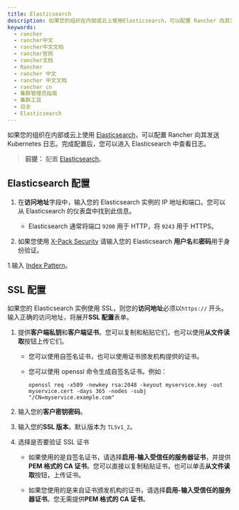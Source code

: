 ```yaml
---
title: Elasticsearch
description: 如果您的组织在内部或云上使用Elasticsearch，可以配置 Rancher 向其发送 Kubernetes 日志。完成配置后，您可以进入 Elasticsearch 中查看日志。
keywords:
  - rancher
  - rancher中文
  - rancher中文文档
  - rancher官网
  - rancher文档
  - Rancher
  - rancher 中文
  - rancher 中文文档
  - rancher cn
  - 集群管理员指南
  - 集群工具
  - 日志
  - Elasticsearch
---
```


如果您的组织在内部或云上使用 [Elasticsearch](https://www.elastic.co/)，可以配置 Rancher 向其发送 Kubernetes 日志。完成配置后，您可以进入 Elasticsearch 中查看日志。

> **前提：** 配置 [Elasticsearch](https://www.elastic.co/guide/en/cloud/saas-release/ec-create-deployment.html)。

## Elasticsearch 配置

1. 在**访问地址**字段中，输入您的 Elasticsearch 实例的 IP 地址和端口。您可以从 Elasticsearch 的仪表盘中找到此信息。

   - Elasticsearch 通常将端口 `9200` 用于 HTTP，将 `9243` 用于 HTTPS。

1. 如果您使用 [X-Pack Security](https://www.elastic.co/guide/en/x-pack/current/xpack-introduction.html) 请输入您的 Elasticsearch **用户名**和**密码**用于身份验证。

1.输入 [Index Pattern](https://www.elastic.co/guide/en/kibana/current/index-patterns.html)。

## SSL 配置

如果您的 Elasticsearch 实例使用 SSL，则您的**访问地址**必须以`https://` 开头。输入正确的访问地址，将展开**SSL 配置**表单。

1. 提供**客户端私钥**和**客户端证书**。您可以复制和粘贴它们，也可以使用**从文件读取**按钮上传它们。

   - 您可以使用自签名证书，也可以使用证书颁发机构提供的证书。

   - 您可以使用 openssl 命令生成自签名证书。例如：

     ```
     openssl req -x509 -newkey rsa:2048 -keyout myservice.key -out myservice.cert -days 365 -nodes -subj "/CN=myservice.example.com"
     ```

1. 输入您的**客户密钥密码**。

1. 输入您的**SSL 版本**。默认版本为 `TLSv1_2`。

1. 选择是否要验证 SSL 证书

   - 如果使用的是自签名证书，请选择**启用-输入受信任的服务器证书**，并提供 **PEM 格式的 CA 证书**。您可以直接以复制粘贴证书，也可以单击**从文件读取**按钮，上传证书。

   - 如果您使用的是来自证书颁发机构的证书，请选择**启用-输入受信任的服务器证书**。您无需提供**PEM 格式的 CA 证书**。
